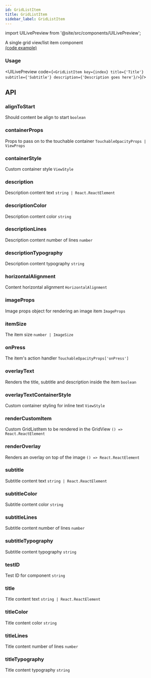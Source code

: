 ```yaml
---
id: GridListItem
title: GridListItem
sidebar_label: GridListItem
---
```


import UILivePreview from '@site/src/components/UILivePreview';

A single grid view/list item component  
[(code example)](https://github.com/wix/react-native-ui-lib/blob/master/demo/src/screens/componentScreens/GridViewScreen.tsx)
<div style={{display: 'flex', flexDirection: 'row', overflowX: 'auto', maxHeight: '500px', alignItems: 'center'}}></div>

### Usage
<UILivePreview code={`<GridListItem key={index} title={'Title'} subtitle={'Subtitle'} description={'Description goes here'}/>`}/>

## API
### alignToStart
Should content be align to start
`boolean ` 

### containerProps
Props to pass on to the touchable container
`TouchableOpacityProps | ViewProps ` 

### containerStyle
Custom container style
`ViewStyle ` 

### description
Description content text
`string | React.ReactElement ` 

### descriptionColor
Description content color
`string ` 

### descriptionLines
Description content number of lines
`number ` 

### descriptionTypography
Description content typography
`string ` 

### horizontalAlignment
Content horizontal alignment
`HorizontalAlignment ` 

### imageProps
Image props object for rendering an image item
`ImageProps ` 

### itemSize
The item size
`number | ImageSize ` 

### onPress
The item's action handler
`TouchableOpacityProps['onPress'] ` 

### overlayText
Renders the title, subtitle and description inside the item
`boolean ` 

### overlayTextContainerStyle
Custom container styling for inline text
`ViewStyle ` 

### renderCustomItem
Custom GridListItem to be rendered in the GridView
`() => React.ReactElement ` 

### renderOverlay
Renders an overlay on top of the image
`() => React.ReactElement ` 

### subtitle
Subtitle content text
`string | React.ReactElement ` 

### subtitleColor
Subtitle content color
`string ` 

### subtitleLines
Subtitle content number of lines
`number ` 

### subtitleTypography
Subtitle content typography
`string ` 

### testID
Test ID for component
`string ` 

### title
Title content text
`string | React.ReactElement ` 

### titleColor
Title content color
`string ` 

### titleLines
Title content number of lines
`number ` 

### titleTypography
Title content typography
`string ` 


